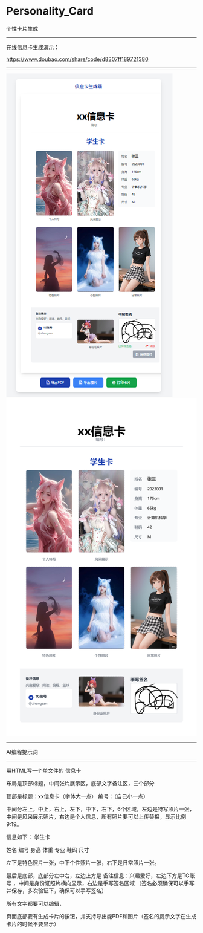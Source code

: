 # Personality_Card

个性卡片生成

----------------------------

在线信息卡生成演示：

https://www.doubao.com/share/code/d8307ff189721380

----------------------------

<img src="https://raw.githubusercontent.com/mickeywaley/Personality_Card/81f1450e5030ab393090318ced8a49580ed2f627/XX%E4%BF%A1%E6%81%AF%E5%8D%A1/1.png" alt="Mobile wallpaper"   />

<img src="https://raw.githubusercontent.com/mickeywaley/Personality_Card/81f1450e5030ab393090318ced8a49580ed2f627/XX%E4%BF%A1%E6%81%AF%E5%8D%A1/2.png" alt="Mobile wallpaper"   />


----------------------------

AI编程提示词

----------------------------


用HTML写一个单文件的  信息卡

布局是顶部标题，中间张片展示区，底部文字备注区，三个部分

顶部是标题：xx信息卡（字体大一点）
编号：（自己小一点）


中间分左上，中上，右上，左下，中下，右下，6个区域，左边是特写照片一张，中间是风采展示照片，右边是个人信息，所有照片要可以上传替换，显示比例9:19。

信息如下：
学生卡

姓名
编号
身高
体重
专业
鞋码
尺寸

左下是特色照片一张，中下个性照片一张，右下是日常照片一张。

最后是底部，底部分左中右，左边上方是 备注信息：兴趣爱好，左边下方是TG账号 ，中间是身份证照片横向显示，右边是手写签名区域 （签名必须确保可以手写并保存，多次验证下，确保可以手写签名）

所有文字都要可以编辑，

页面底部要有生成卡片的按钮，并支持导出能PDF和图片（签名的提示文字在生成卡片的时候不要显示）
